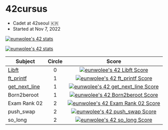 # 42cursus
- Cadet at 42seoul 🇰🇷
- Started at Nov 7, 2022

[![eunwolee's 42 stats](https://badge42.vercel.app/api/v2/clb1l2gnk00160fmlwuxxmvs4/stats?cursusId=9&coalitionId=piscine)](https://github.com/JaeSeoKim/badge42)

[![eunwolee's 42 stats](https://badge42.vercel.app/api/v2/clb1l2gnk00160fmlwuxxmvs4/stats?cursusId=21&coalitionId=85)](https://github.com/JaeSeoKim/badge42)


|Subject|Circle|Score|
|-------|:----:|:---:|
|[Libft](https://github.com/EUNWOOLEEE/42cursus/tree/main/Libft)|0|[![eunwolee's 42 Libft Score](https://badge42.vercel.app/api/v2/clb1l2gnk00160fmlwuxxmvs4/project/2867997)](https://github.com/JaeSeoKim/badge42)|
|[ft_printf](https://github.com/EUNWOOLEEE/42cursus/tree/main/ft_printf)|1|[![eunwolee's 42 ft_printf Score](https://badge42.vercel.app/api/v2/clb1l2gnk00160fmlwuxxmvs4/project/2904542)](https://github.com/JaeSeoKim/badge42)|
|[get_next_line](https://github.com/EUNWOOLEEE/42cursus/tree/main/ft_printf)|1|[![eunwolee's 42 get_next_line Score](https://badge42.vercel.app/api/v2/clb1l2gnk00160fmlwuxxmvs4/project/2917237)](https://github.com/JaeSeoKim/badge42)
|Born2beroot|1|[![eunwolee's 42 Born2beroot Score](https://badge42.vercel.app/api/v2/clb1l2gnk00160fmlwuxxmvs4/project/2951454)](https://github.com/JaeSeoKim/badge42)
|Exam Rank 02|2|[![eunwolee's 42 Exam Rank 02 Score](https://badge42.vercel.app/api/v2/clb1l2gnk00160fmlwuxxmvs4/project/2990187)](https://github.com/JaeSeoKim/badge42)
|push_swap|2|[![eunwolee's 42 push_swap Score](https://badge42.vercel.app/api/v2/clb1l2gnk00160fmlwuxxmvs4/project/2990494)](https://github.com/JaeSeoKim/badge42)
|so_long|2|[![eunwolee's 42 so_long Score](https://badge42.vercel.app/api/v2/clb1l2gnk00160fmlwuxxmvs4/project/3032349)](https://github.com/JaeSeoKim/badge42)
